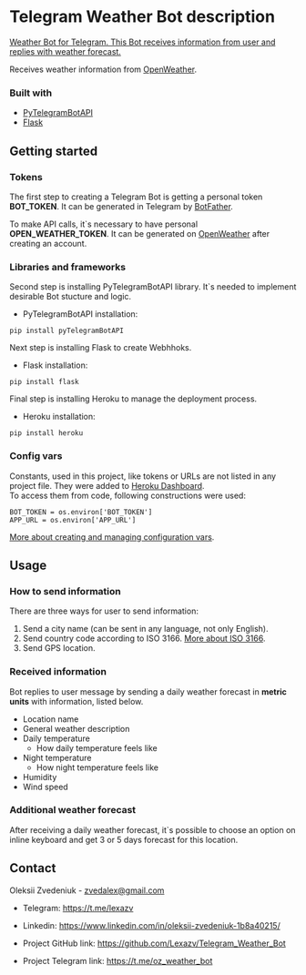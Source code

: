 # Telegram Weather Bot description

[Weather Bot for Telegram. This Bot receives information from user and replies with weather forecast. </br>](https://t.me/oz_weather_bot)

Receives weather information from [OpenWeather](https://openweathermap.org/).

### Built with

- [PyTelegramBotAPI](https://github.com/eternnoir/pyTelegramBotAPI)
- [Flask](https://flask.palletsprojects.com/en/2.0.x/)

## Getting started
### Tokens
The first step to creating a Telegram Bot is getting a personal token **BOT_TOKEN**. 
It can be generated in Telegram by [BotFather](https://telegram.me/BotFather).

To make API calls, it`s necessary to have personal **OPEN_WEATHER_TOKEN**. 
It can be generated on [OpenWeather](https://openweathermap.org/) after creating an account.</br>

### Libraries and frameworks

Second step is installing PyTelegramBotAPI library. It`s needed to implement desirable Bot stucture and logic.</br>

- PyTelegramBotAPI installation:
```
pip install pyTelegramBotAPI
```
Next step is installing Flask to create Webhhoks.

- Flask installation:
```
pip install flask
```

Final step is installing Heroku to manage the deployment process.

- Heroku installation:
```
pip install heroku
```

### Config vars

Constants, used in this project, like tokens or URLs are not listed in any project file. 
They were added to [Heroku Dashboard](https://id.heroku.com/login). </br>
To access them from code, following constructions were used:
```
BOT_TOKEN = os.environ['BOT_TOKEN']
APP_URL = os.environ['APP_URL']
```
[More about creating and managing configuration vars](https://devcenter.heroku.com/articles/config-vars).

## Usage

### How to send information

There are three ways for user to send information:</br>

1. Send a city name (can be sent in any language, not only English).</br>
2. Send country code according to ISO 3166. [More about ISO 3166](https://www.iso.org/iso-3166-country-codes.html). </br>
3. Send GPS location.</br>

### Received information

Bot replies to user message by sending a daily weather forecast in **metric units** with information, listed below.</br>

- Location name
- General weather description
- Daily temperature 
    - How daily temperature feels like
- Night temperature
    - How night temperature feels like
- Humidity
- Wind speed

### Additional weather forecast

After receiving a daily weather forecast, it`s possible to choose an option on inline keyboard 
and get 3 or 5 days forecast for this location.

## Contact

Oleksii Zvedeniuk - zvedalex@gmail.com</br>

- Telegram: https://t.me/lexazv
- Linkedin: https://www.linkedin.com/in/oleksii-zvedeniuk-1b8a40215/


- Project GitHub link: https://github.com/Lexazv/Telegram_Weather_Bot
- Project Telegram link: https://t.me/oz_weather_bot